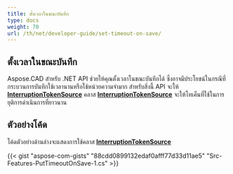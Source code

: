 ```yaml
---
title: ตั้งเวลาในขณะบันทึก
type: docs
weight: 70
url: /th/net/developer-guide/set-timeout-on-save/
---
```


## **ตั้งเวลาในขณะบันทึก**

Aspose.CAD สำหรับ .NET API ช่วยให้คุณตั้งเวลาในขณะบันทึกได้ ซึ่งอาจมีประโยชน์ในกรณีที่กระบวนการบันทึกใช้เวลานานหรือใช้หน่วยความจำมาก สำหรับสิ่งนี้ API จะให้  [**InterruptionTokenSource**](https://reference.aspose.com/cad/net/aspose.cad/interruptiontokensource) คลาส [**InterruptionTokenSource**](https://reference.aspose.com/cad/net/aspose.cad/interruptiontokensource) จะให้โทเค็นที่ใช้ในการยุติการดำเนินการที่ยาวนาน

## ตัวอย่างโค้ด

โค้ดตัวอย่างด้านล่างจะแสดงการใช้คลาส [**InterruptionTokenSource**](https://reference.aspose.com/cad/net/aspose.cad/interruptiontokensource) 

{{< gist "aspose-com-gists" "88cdd0899132edaf0afff77d33d11ae5" "Src-Features-PutTimeoutOnSave-1.cs" >}}
